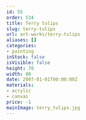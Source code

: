 ```yaml
---
id: 55
order: 534
title: Terry tulips
slug: terry-tulips
url: art-works/terry-tulips
aliases: []
categories:
- painting
inStock: false
isVisible: false
height: 70
width: 80
date: 2007-01-01T00:00:00Z
materials:
- acrylic
- canvas
price: -1
mainImage: terry_tulips.jpg
---
```


